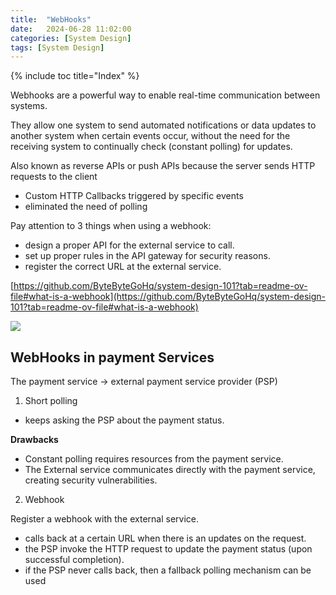 ```yaml
---
title:  "WebHooks"
date:   2024-06-28 11:02:00
categories: [System Design]
tags: [System Design]
---
```


{% include toc title="Index" %}

Webhooks are a powerful way to enable real-time communication between systems.

They allow one system to send automated notifications or data updates to another
system when certain events occur,
without the need for the receiving system to continually check (constant
polling) for updates.

Also known as reverse APIs or push APIs because the server sends HTTP requests
to the client

- Custom HTTP Callbacks triggered by specific events
- eliminated the need of polling

Pay attention to 3 things when using a webhook:

- design a proper API for the external service to call.
- set up proper rules in the API gateway for security reasons.
- register the correct URL at the external service.

[https://github.com/ByteByteGoHq/system-design-101?tab=readme-ov-file#what-is-a-webhook](https://github.com/ByteByteGoHq/system-design-101?tab=readme-ov-file#what-is-a-webhook)

![](https://www.youtube.com/watch?v=x_jjhcDrISk)

## WebHooks in payment Services

The payment service -> external payment service provider (PSP)

1. Short polling

- keeps asking the PSP about the payment status.

**Drawbacks**

- Constant polling requires resources from the payment service.
- The External service communicates directly with the payment service, creating
  security vulnerabilities.


2. Webhook

Register a webhook with the external service.

- calls back at a certain URL when there is an updates on the request.
- the PSP invoke the HTTP request to update the payment status (upon successful
  completion).
- if the PSP never calls back, then a fallback polling mechanism can be used



